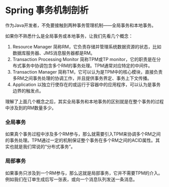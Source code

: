 # Spring 事务机制剖析
作为Java开发者，不免要接触到两种事务管理机制——全局事务和本地事务。

如果你不熟悉什么是全局事务或本地事务，让我们先看几个概念：
1. Resource Manager 简称RM，它负责存储并管理系统数据资源的状态，比如数据库服务器、JMS消息服务器都是RM。
2. Transaction Processing Monitor 简称TPM或TP monitor，它的职责是在分布式事务中协调包含多个RM的事务处理。TPM通常对应特定的中间件。
3. Transaction Manager 简称TM，它可以认为是TPM中的核心模块，直接负责多RM之间事务处理的协调工作，并且提供事务界定、事务上下文传播。
4. Application 以独立行使存在的或运行于容器中的应用程序，可以认为是事务边界的触发点。

理解了上面几个概念之后，其实全局事务和本地事务的区别就是在整个事务的过程中涉及到的RM数量多少。

### 全局事务
如果真个事务过程中涉及多个RM参与，那么就需要引入TPM来协调多个RM之间的事务处理。TPM通过一定的机制保证整个事务在多个RM之间的ACID属性。其实也就是我们常说的“分布式事务”。

### 局部事务
如果事务只涉及到一个RM参与，那么这就是局部事务，它并不需要TPM的介入。例如我们在订单生成后写一张表，或向一个消息队列发送一条消息。

